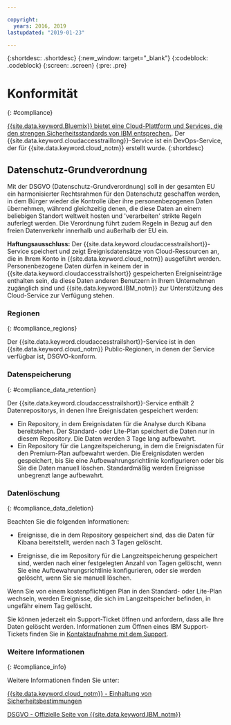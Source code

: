 ```yaml
---

copyright:
  years: 2016, 2019
lastupdated: "2019-01-23"

---
```



{:shortdesc: .shortdesc}
{:new_window: target="_blank"}
{:codeblock: .codeblock}
{:screen: .screen}
{:pre: .pre}


# Konformität
{: #compliance}

[{{site.data.keyword.Bluemix}} bietet eine Cloud-Plattform und Services, die den strengen Sicherheitsstandards von IBM entsprechen.](/docs/security/compliance.html#compliance). Der {{site.data.keyword.cloudaccesstraillong}}-Service ist ein DevOps-Service, der für {{site.data.keyword.cloud_notm}} erstellt wurde. 
{:shortdesc}


## Datenschutz-Grundverordnung

Mit der DSGVO (Datenschutz-Grundverordnung) soll in der gesamten EU ein harmonisierter Rechtsrahmen für den Datenschutz geschaffen werden, in dem Bürger wieder die Kontrolle über ihre personenbezogenen Daten übernehmen, während gleichzeitig denen, die diese Daten an einem beliebigen Standort weltweit hosten und 'verarbeiten' strikte Regeln auferlegt werden. Die Verordnung führt zudem Regeln in Bezug auf den freien Datenverkehr innerhalb und außerhalb der EU ein. 

**Haftungsausschluss:** Der {{site.data.keyword.cloudaccesstrailshort}}-Service speichert und zeigt Ereignisdatensätze von Cloud-Ressourcen an, die in Ihrem Konto in {{site.data.keyword.cloud_notm}} ausgeführt werden. Personenbezogene Daten dürfen in keinem der in {{site.data.keyword.cloudaccesstrailshort}} gespeicherten Ereigniseinträge enthalten sein, da diese Daten anderen Benutzern in Ihrem Unternehmen zugänglich sind und {{site.data.keyword.IBM_notm}} zur Unterstützung des Cloud-Service zur Verfügung stehen.

### Regionen
{: #compliance_regions}

Der {{site.data.keyword.cloudaccesstrailshort}}-Service ist in den {{site.data.keyword.cloud_notm}} Public-Regionen, in denen der Service verfügbar ist, DSGVO-konform.


### Datenspeicherung
{: #compliance_data_retention}

Der {{site.data.keyword.cloudaccesstrailshort}}-Service enthält 2 Datenrepositorys, in denen Ihre Ereignisdaten gespeichert werden: 

* Ein Repository, in dem Ereignisdaten für die Analyse durch Kibana bereitstehen. Der Standard- oder Lite-Plan speichert die Daten nur in diesem Repository. Die Daten werden 3 Tage lang aufbewahrt.
* Ein Repository für die Langzeitspeicherung, in dem die Ereignisdaten für den Premium-Plan aufbewahrt werden. Die Ereignisdaten werden gespeichert, bis Sie eine Aufbewahrungsrichtlinie konfigurieren oder bis Sie die Daten manuell löschen. Standardmäßig werden Ereignisse unbegrenzt lange aufbewahrt.


### Datenlöschung
{: #compliance_data_deletion}

Beachten Sie die folgenden Informationen:

* Ereignisse, die in dem Repository gespeichert sind, das die Daten für Kibana bereitstellt, werden nach 3 Tagen gelöscht.

* Ereignisse, die im Repository für die Langzeitspeicherung gespeichert sind, werden nach einer festgelegten Anzahl von Tagen gelöscht, wenn Sie eine Aufbewahrungsrichtlinie konfigurieren, oder sie werden gelöscht, wenn Sie sie manuell löschen. 



Wenn Sie von einem kostenpflichtigen Plan in den Standard- oder Lite-Plan wechseln, werden Ereignisse, die sich im Langzeitspeicher befinden, in ungefähr einem Tag gelöscht.

Sie können jederzeit ein Support-Ticket öffnen und anfordern, dass alle Ihre Daten gelöscht werden. Informationen zum Öffnen eines IBM Support-Tickets finden Sie in [Kontaktaufnahme mit dem Support](/docs/get-support/howtogetsupport.html#getting-customer-support).



### Weitere Informationen
{: #compliance_info}

Weitere Informationen finden Sie unter:

[{{site.data.keyword.cloud_notm}} - Einhaltung von Sicherheitsbestimmungen](/docs/security/compliance.html#compliance)

[DSGVO - Offizielle Seite von {{site.data.keyword.IBM_notm}}](https://www.ibm.com/data-responsibility/gdpr/)



